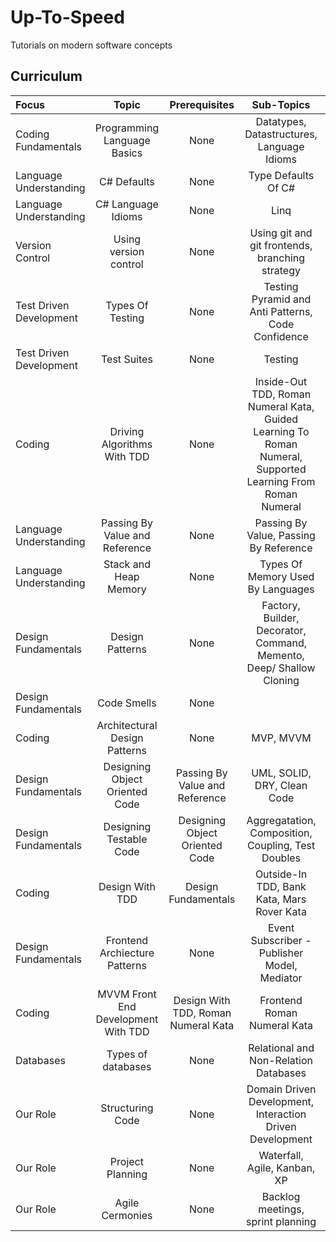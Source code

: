 # Up-To-Speed

Tutorials on modern software concepts

## Curriculum

Focus | Topic | Prerequisites | Sub-Topics | Approach
:-- | :--: | :--: | :--: | :--:
Coding Fundamentals | Programming Language Basics | None | Datatypes, Datastructures, Language Idioms | Theory
Language Understanding | C# Defaults | None | Type Defaults Of C# | Practical
Language Understanding | C# Language Idioms | None | Linq | Practical
Version Control | Using version control | None | Using git and git frontends, branching strategy | Hybrid
Test Driven Development | Types Of Testing | None | Testing Pyramid and Anti Patterns, Code Confidence | Hybrid
Test Driven Development | Test Suites | None | Testing | Hybrid
Coding | Driving Algorithms With TDD | None | Inside-Out TDD, Roman Numeral Kata, Guided Learning To Roman Numeral, Supported Learning From Roman Numeral | Practical
Language Understanding | Passing By Value and Reference | None | Passing By Value, Passing By Reference | Hybrid
Language Understanding | Stack and Heap Memory | None | Types Of Memory Used By Languages | Theory
Design Fundamentals | Design Patterns | None | Factory, Builder, Decorator, Command, Memento, Deep/ Shallow Cloning | Hybrid
Design Fundamentals | Code Smells | None | | Hybrid
Coding | Architectural Design Patterns | None | MVP, MVVM | Hybrid
Design Fundamentals | Designing Object Oriented Code | Passing By Value and Reference | UML, SOLID, DRY, Clean Code | Theory
Design Fundamentals | Designing Testable Code | Designing Object Oriented Code | Aggregatation, Composition, Coupling, Test Doubles | Theory
Coding | Design With TDD | Design Fundamentals | Outside-In TDD, Bank Kata, Mars Rover Kata | Practical
Design Fundamentals | Frontend Archiecture Patterns | None | Event Subscriber - Publisher Model, Mediator | Theory
Coding | MVVM Front End Development With TDD | Design With TDD, Roman Numeral Kata | Frontend Roman Numeral Kata | Practical
Databases | Types of databases | None | Relational and Non-Relation Databases | Hybrid
Our Role | Structuring Code | None | Domain Driven Development, Interaction Driven Development | Theory
Our Role | Project Planning | None | Waterfall, Agile, Kanban, XP | Hybrid
Our Role | Agile Cermonies | None | Backlog meetings, sprint planning | Hybrid
